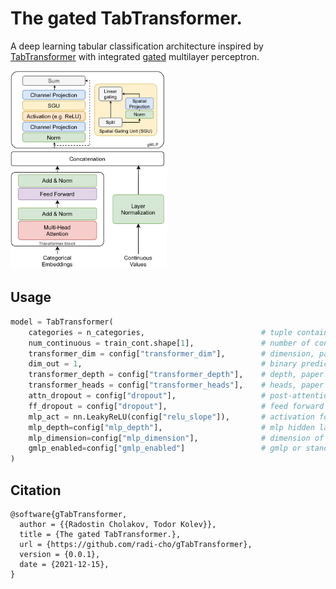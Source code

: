 # The gated TabTransformer.

A deep learning tabular classification architecture inspired by [TabTransformer](https://arxiv.org/abs/2012.06678) with integrated [gated](https://arxiv.org/abs/2105.08050) multilayer perceptron.

<img alt="Architecture" src="./paper/media/Gated_TabTransformer.png" width="250px"></img>

## Usage

```python
model = TabTransformer(
    categories = n_categories,                          # tuple containing the number of unique values within each category
    num_continuous = train_cont.shape[1],               # number of continuous values
    transformer_dim = config["transformer_dim"],        # dimension, paper set at 32
    dim_out = 1,                                        # binary prediction, but could be anything
    transformer_depth = config["transformer_depth"],    # depth, paper recommended 6
    transformer_heads = config["transformer_heads"],    # heads, paper recommends 8
    attn_dropout = config["dropout"],                   # post-attention dropout
    ff_dropout = config["dropout"],                     # feed forward dropout
    mlp_act = nn.LeakyReLU(config["relu_slope"]),       # activation for final mlp, defaults to relu, but could be anything else (selu, etc.)
    mlp_depth=config["mlp_depth"],                      # mlp hidden layers depth
    mlp_dimension=config["mlp_dimension"],              # dimension of gmlp layers, if enabled
    gmlp_enabled=config["gmlp_enabled"]                 # gmlp or standard mlp
)
```

## Citation

```
@software{gTabTransformer,
  author = {{Radostin Cholakov, Todor Kolev}},
  title = {The gated TabTransformer.},
  url = {https://github.com/radi-cho/gTabTransformer},
  version = {0.0.1},
  date = {2021-12-15},
}
```
